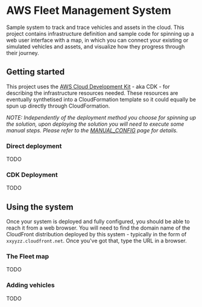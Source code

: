 # AWS Fleet Management System

Sample system to track and trace vehicles and assets in the cloud. This project contains infrastructure definition and sample code for spinning up a web user interface with a map, in which you can connect your existing or simulated vehicles and assets, and visualize how they progress through their journey.

## Getting started

This project uses the [AWS Cloud Development Kit](https://github.com/awslabs/aws-cdk) - aka CDK - for describing the infrastructure resources needed. These resources are eventually synthetised into a CloudFormation template so it could equally be spun up directly through CloudFormation. 

_NOTE: Independently of the deployment method you choose for spinning up the solution, upon deploying the solution you will need to execute some manual steps. Please refer to the [MANUAL_CONFIG](./MANUAL_CONFIG.md) page for details._

### Direct deployment

TODO

### CDK Deployment

TODO

## Using the system

Once your system is deployed and fully configured, you should be able to reach it from a web browser. You will need to find the domain name of the CloudFront distribution deployed by this system - typically in the form of `xxyyzz.cloudfront.net`. Once you've got that, type the URL in a browser.

### The Fleet map

TODO

### Adding vehicles

TODO